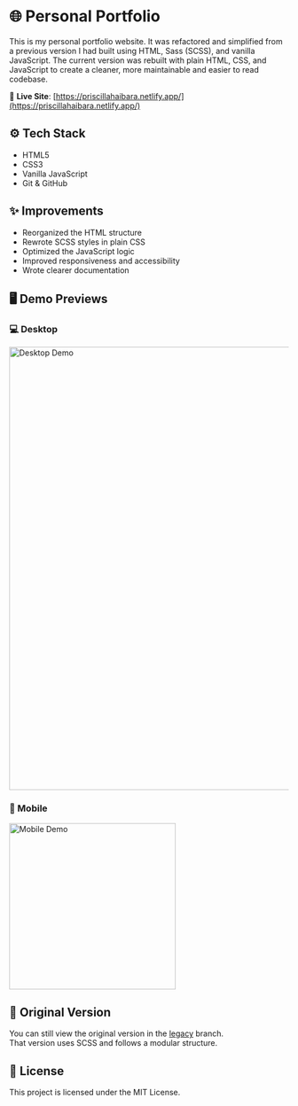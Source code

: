 # 🌐 Personal Portfolio

This is my personal portfolio website.
It was refactored and simplified from a previous version I had built using HTML, Sass (SCSS), and vanilla JavaScript.
The current version was rebuilt with plain HTML, CSS, and JavaScript to create a cleaner, more maintainable and easier to read codebase.

🔗 **Live Site**: [https://priscillahaibara.netlify.app/](https://priscillahaibara.netlify.app/)

## ⚙️ Tech Stack

- HTML5
- CSS3
- Vanilla JavaScript
- Git & GitHub
  
## ✨ Improvements

- Reorganized the HTML structure  
- Rewrote SCSS styles in plain CSS  
- Optimized the JavaScript logic  
- Improved responsiveness and accessibility  
- Wrote clearer documentation

## 🖥️ Demo Previews

### 💻 Desktop

<img src="assets/gif/animation-full.gif" alt="Desktop Demo" width="800" />

### 📱 Mobile

<img src="assets/gif/animation-mobie.gif" alt="Mobile Demo" width="300" />

## 🧾 Original Version

You can still view the original version in the [legacy](https://github.com/priscillahaibara/portfolio/tree/legacy) branch.  
That version uses SCSS and follows a modular structure.

## 📜 License

This project is licensed under the MIT License.


